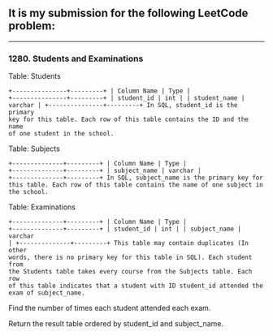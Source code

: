 ## It is my submission for the following LeetCode problem:

---

### 1280. Students and Examinations

Table: Students

<code>+---------------+---------+
| Column Name   | Type    |
+---------------+---------+
| student_id    | int     |
| student_name  | varchar |
+---------------+---------+
In SQL, student_id is the primary key for this table.
Each row of this table contains the ID and the name of one student in the school.
</code><br>

Table: Subjects

<code>+--------------+---------+
| Column Name  | Type    |
+--------------+---------+
| subject_name | varchar |
+--------------+---------+
In SQL, subject_name is the primary key for this table.
Each row of this table contains the name of one subject in the school.
</code><br>

Table: Examinations

<code>+--------------+---------+
| Column Name  | Type    |
+--------------+---------+
| student_id   | int     |
| subject_name | varchar |
+--------------+---------+
This table may contain duplicates (In other words, there is no primary key for this table in SQL).
Each student from the Students table takes every course from the Subjects table.
Each row of this table indicates that a student with ID student_id attended the exam of subject_name.
</code><br> 

Find the number of times each student attended each exam.

Return the result table ordered by student_id and subject_name.
